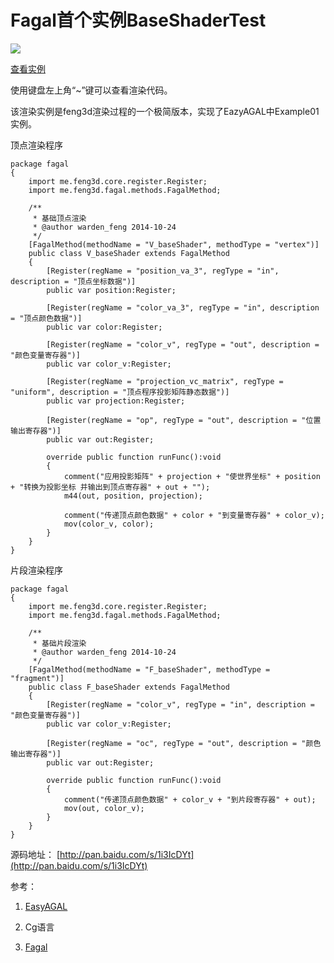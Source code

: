 # Fagal首个实例BaseShaderTest

![](http://www.feng3d.me/wordpress/wp-content/uploads/2014/10/20141027163235.jpg)

[查看实例](http://www.feng3d.me/feng3dDemo/BaseShaderTest.html)

使用键盘左上角“~”键可以查看渲染代码。

该渲染实例是feng3d渲染过程的一个极简版本，实现了EazyAGAL中Example01实例。

顶点渲染程序

```
package fagal
{
	import me.feng3d.core.register.Register;
	import me.feng3d.fagal.methods.FagalMethod;

	/**
	 * 基础顶点渲染
	 * @author warden_feng 2014-10-24
	 */
	[FagalMethod(methodName = "V_baseShader", methodType = "vertex")]
	public class V_baseShader extends FagalMethod
	{
		[Register(regName = "position_va_3", regType = "in", description = "顶点坐标数据")]
		public var position:Register;

		[Register(regName = "color_va_3", regType = "in", description = "顶点颜色数据")]
		public var color:Register;

		[Register(regName = "color_v", regType = "out", description = "颜色变量寄存器")]
		public var color_v:Register;

		[Register(regName = "projection_vc_matrix", regType = "uniform", description = "顶点程序投影矩阵静态数据")]
		public var projection:Register;

		[Register(regName = "op", regType = "out", description = "位置输出寄存器")]
		public var out:Register;

		override public function runFunc():void
		{
			comment("应用投影矩阵" + projection + "使世界坐标" + position + "转换为投影坐标 并输出到顶点寄存器" + out + "");
			m44(out, position, projection);

			comment("传递顶点颜色数据" + color + "到变量寄存器" + color_v);
			mov(color_v, color);
		}
	}
}
```

片段渲染程序

```
package fagal
{
	import me.feng3d.core.register.Register;
	import me.feng3d.fagal.methods.FagalMethod;

	/**
	 * 基础片段渲染
	 * @author warden_feng 2014-10-24
	 */
	[FagalMethod(methodName = "F_baseShader", methodType = "fragment")]
	public class F_baseShader extends FagalMethod
	{
		[Register(regName = "color_v", regType = "in", description = "颜色变量寄存器")]
		public var color_v:Register;

		[Register(regName = "oc", regType = "out", description = "颜色输出寄存器")]
		public var out:Register;

		override public function runFunc():void
		{
			comment("传递顶点颜色数据" + color_v + "到片段寄存器" + out);
			mov(out, color_v);
		}
	}
}
```

源码地址： [http://pan.baidu.com/s/1i3IcDYt](http://pan.baidu.com/s/1i3IcDYt)

参考：

1. [EasyAGAL](https://github.com/Barliesque/EasyAGAL)

2. Cg语言

3. [Fagal](fagal.md)